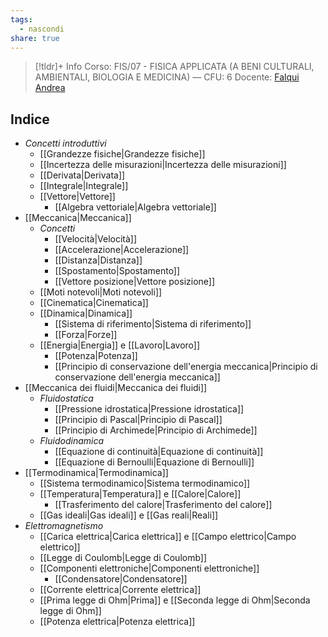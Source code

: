 ```yaml
---
tags:
  - nascondi
share: true
---
```

> [!tldr]+ Info
> Corso: FIS/07 - FISICA APPLICATA (A BENI CULTURALI, AMBIENTALI, BIOLOGIA E MEDICINA)  — CFU: 6
> Docente: [Falqui Andrea](https://www.unimi.it/it/ugov/person/andrea-falqui)

## Indice
- *Concetti introduttivi*
	- [[Grandezze fisiche|Grandezze fisiche]]
	- [[Incertezza delle misurazioni|Incertezza delle misurazioni]]
	- [[Derivata|Derivata]]
	- [[Integrale|Integrale]]
	- [[Vettore|Vettore]]
		- [[Algebra vettoriale|Algebra vettoriale]]
- [[Meccanica|Meccanica]]
	- *Concetti*
		- [[Velocità|Velocità]]
		- [[Accelerazione|Accelerazione]]
		- [[Distanza|Distanza]]
		- [[Spostamento|Spostamento]]
		- [[Vettore posizione|Vettore posizione]]
	- [[Moti notevoli|Moti notevoli]]
	- [[Cinematica|Cinematica]]
	- [[Dinamica|Dinamica]]
		- [[Sistema di riferimento|Sistema di riferimento]]
		- [[Forza|Forze]]
	- [[Energia|Energia]] e [[Lavoro|Lavoro]]
		- [[Potenza|Potenza]]
		- [[Principio di conservazione dell'energia meccanica|Principio di conservazione dell'energia meccanica]]
- [[Meccanica dei fluidi|Meccanica dei fluidi]]
	- *Fluidostatica*
		- [[Pressione idrostatica|Pressione idrostatica]]
		- [[Principio di Pascal|Principio di Pascal]]
		- [[Principio di Archimede|Principio di Archimede]]
	- *Fluidodinamica*
		- [[Equazione di continuità|Equazione di continuità]]
		- [[Equazione di Bernoulli|Equazione di Bernoulli]]
- [[Termodinamica|Termodinamica]]
	- [[Sistema termodinamico|Sistema termodinamico]]
	- [[Temperatura|Temperatura]] e [[Calore|Calore]]
		- [[Trasferimento del calore|Trasferimento del calore]]
	- [[Gas ideali|Gas ideali]] e [[Gas reali|Reali]]
- *Elettromagnetismo*
	- [[Carica elettrica|Carica elettrica]] e [[Campo elettrico|Campo elettrico]]
	- [[Legge di Coulomb|Legge di Coulomb]]
	- [[Componenti elettroniche|Componenti elettroniche]]
		- [[Condensatore|Condensatore]]
	- [[Corrente elettrica|Corrente elettrica]]
	- [[Prima legge di Ohm|Prima]] e [[Seconda legge di Ohm|Seconda legge di Ohm]]
	- [[Potenza elettrica|Potenza elettrica]]